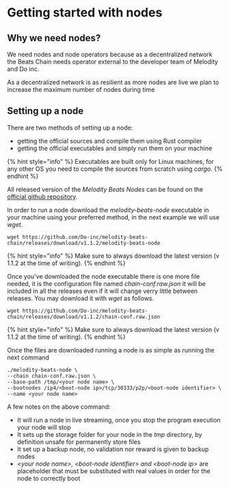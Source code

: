# Getting started with nodes

## Why we need nodes?

We need nodes and node operators because as a decentralized network the Beats Chain needs operator external to the developer team of Melodity and Do inc.

As a decentralized network is as resilient as more nodes are live we plan to increase the maximum number of nodes during time

## Setting up a node

There are two methods of setting up a node:

* getting the official sources and compile them using Rust compiler
* getting the official executables and simply run them on your machine

{% hint style="info" %}
Executables are built only for Linux machines, for any other OS you need to compile the sources from scratch using _cargo_.
{% endhint %}

All released version of the _Melodity Beats Nodes_ can be found on the [official github repository](https://github.com/Do-inc/melodity-beats-chain/releases).&#x20;

In order to run a node download the _melodity-beats-node_ executable in your machine using your preferred method, in the next example we will use _wget_.

```
wget https://github.com/Do-inc/melodity-beats-chain/releases/download/v1.1.2/melodity-beats-node
```

{% hint style="info" %}
Make sure to always download the latest version (v 1.1.2 at the time of writing).
{% endhint %}

Once you've downloaded the node executable there is one more file needed, it is the configuration file named _chain-conf.raw.json_ it will be included in all the releases even if it will change verry little between releases. You may download it with _wget_ as follows.

```
wget https://github.com/Do-inc/melodity-beats-chain/releases/download/v1.1.2/chain-conf.raw.json
```

{% hint style="info" %}
Make sure to always download the latest version (v 1.1.2 at the time of writing).
{% endhint %}

Once the files are downloaded running a node is as simple as running the next command

```
./melodity-beats-node \ 
--chain chain-conf.raw.json \
--base-path /tmp/<your node name> \
--bootnodes /ip4/<boot-node ip>/tcp/30333/p2p/<boot-node identifier> \
--name <your node name>
```

A few notes on the above command:

* It will run a node in live streaming, once you stop the program execution your node will stop
* It sets up the storage folder for your node in the _tmp_ directory, by definition unsafe for permanently store files
* It set up a backup node, no validation nor reward is given to backup nodes
* _\<your node name>,_ _\<boot-node identifier> and \<boot-node ip>_ are placeholder that must be substituted with real values in order for the node to correctly boot
